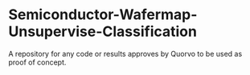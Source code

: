 # Semiconductor-Wafermap-Unsupervise-Classification
A repository for any code or results approves by Quorvo to be used as proof of concept. 
